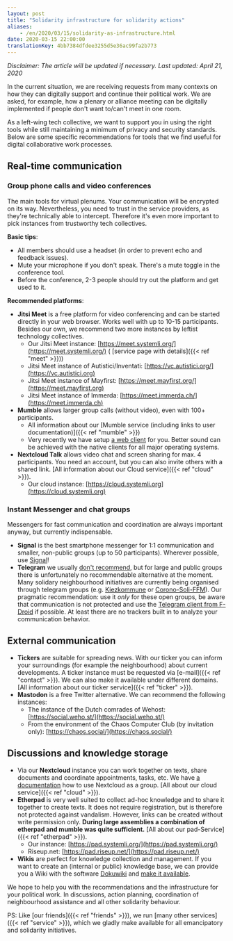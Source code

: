 ```yaml
---
layout: post
title: "Solidarity infrastructure for solidarity actions"
aliases:
    - /en/2020/03/15/solidarity-as-infrastructure.html
date: 2020-03-15 22:00:00
translationKey: 4bb7384dfdee3255d5e36ac99fa2b773
---
```

*Disclaimer: The article will be updated if necessary. Last updated: April 21, 2020*

In the current situation, we are receiving requests from many contexts on how they can digitally support and continue
their political work.  We are asked, for example, how a plenary or alliance meeting can be digitally implemented if
people don't want to/can't meet in one room.

As a left-wing tech collective, we want to support you in using the right tools while still maintaining a minimum of
privacy and security standards. Below are some specific recommendations for tools that we find useful for digital
collaborative work processes.

## Real-time communication

### Group phone calls and video conferences

The main tools for virtual plenums. Your communication will be encrypted on its way. Nevertheless, you need to trust in
the service providers, as they're technically able to intercept. Therefore it's even more important to pick instances
from trustworthy tech collectives.

**Basic tips**:

- All members should use a headset (in order to prevent echo and feedback issues).
- Mute your microphone if you don't speak. There's a mute toggle in the conference tool.
- Before the conference, 2-3 people should try out the platform and get used to it.

**Recommended platforms**:

- **Jitsi Meet** is a free platform for video conferencing and can be started directly in your web browser. Works well
  with up to 10-15 participants. Besides our own, we recommend two more instances by leftist technology collectives.
  - Our Jitsi Meet instance: [https://meet.systemli.org/](https://meet.systemli.org/) (
    [service page with details]({{< ref "meet" >}}))
  - Jitsi Meet instance of Autistici/Inventati: [https://vc.autistici.org/](https://vc.autistici.org)
  - Jitsi Meet instance of Mayfirst: [https://meet.mayfirst.org/](https://meet.mayfirst.org)
  - Jitsi Meet instance of Immerda: [https://meet.immerda.ch/](https://meet.immerda.ch)
- **Mumble** allows larger group calls (without video), even with 100+ participants.
  - All information about our [Mumble service (including links to user documentation)]({{< ref "mumble" >}})
  - Very recently we have setup [a web client](https://talk.systemli.org) for you. Better sound can be achieved with
    the native clients for all major operating systems.
- **Nextcloud Talk** allows video chat and screen sharing for max. 4 participants. You need an account, but you can
  also invite others with a shared link. [All information about our Cloud service]({{< ref "cloud" >}}).
  - Our cloud instance: [https://cloud.systemli.org](https://cloud.systemli.org)

### Instant Messenger and chat groups

Messengers for fast communication and coordination are always important anyway, but currently indispensable.

- **Signal** is the best smartphone messenger for 1:1 communication and smaller, non-public groups (up to 50
  participants). Wherever possible, use [Signal](https://signal.org/)!
- **Telegram** we usually
  [don't recommend](https://www.kuketz-blog.de/telegram-sicherheit-gibt-es-nur-auf-anfrage-messenger-teil3/), but for
  large and public groups there is unfortunately no recommendable alternative at the moment. Many solidary
  neighbourhood initiatives are currently being organised through telegram groups (e.g.
  [Kiezkommune](https://kiezkommune.noblogs.org/) or [Corono-Soli-FFM](https://www.corona-soli-ffm.org/)). Our
  pragmatic recommendation: use it *only* for these open groups, be aware that communication is not protected and use
  the [Telegram client from F-Droid](https://f-droid.org/en/packages/org.telegram.messenger/) if possible. At least
  there are no trackers built in to analyze your communication behavior.

## External communication

- **Tickers** are suitable for spreading news. With our ticker you can inform your surroundings (for example the
  neighbourhood) about current developments. A ticker instance must be requested via
  [e-mail]({{< ref "contact" >}}). We can also make it available under different domains.
  [All information about our ticker service]({{< ref "ticker" >}}).
- **Mastodon** is a free Twitter alternative. We can recommend the following instances:
  - The instance of the Dutch comrades of Wehost: [https://social.weho.st/](https://social.weho.st/)
  - From the environment of the Chaos Computer Club (by invitation only): [https://chaos.social/](https://chaos.social/)

## Discussions and knowledge storage

- Via our **Nextcloud** instance you can work together on texts, share documents and coordinate appointments, tasks,
  etc. We have [a documentation](https://wiki.systemli.org/howto/nextcloud/gruppen) how to use Nextcloud as a group.
  [All about our cloud service]({{< ref "cloud" >}}).
- **Etherpad** is very well suited to collect ad-hoc knowledge and to share it together to create texts. It does not
  require registration, but is therefore not protected against vandalism. However, links can be created without write
  permission only. **During large assemblies a combination of etherpad and mumble was quite sufficient.**
  [All about our pad-Service]({{< ref "etherpad" >}}).
  - Our instance: [https://pad.systemli.org/](https://pad.systemli.org/)
  - Riseup.net: [https://pad.riseup.net/](https://pad.riseup.net/)
- **Wikis** are perfect for knowledge collection and management. If you want to create an (internal or public)
  knowledge base, we can provide you a Wiki with the software [Dokuwiki](https://www.dokuwiki.org/dokuwiki) and
  [make it available](/en/service/hosting.html#wikis).

We hope to help you with the recommendations and the infrastructure for your political work. In discussions, action
planning, coordination of neighbourhood assistance and all other solidarity behaviour.

PS: Like [our friends]({{< ref "friends" >}}), we run [many other services]({{< ref "service" >}}), which we gladly
make available for all emancipatory and solidarity initiatives.
